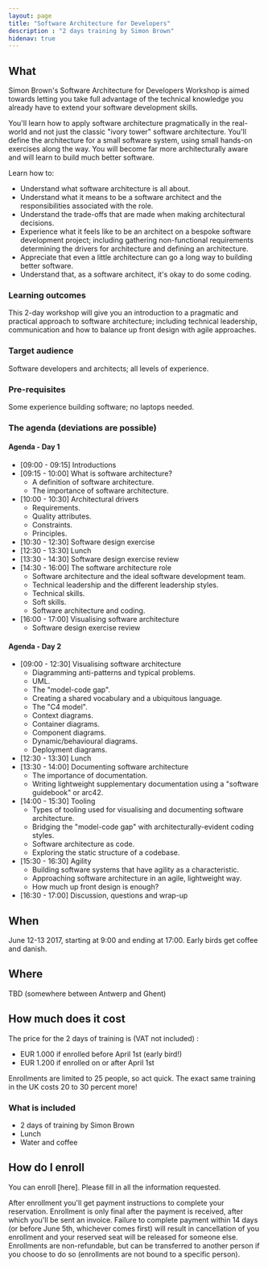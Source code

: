 ```yaml
---
layout: page
title: "Software Architecture for Developers"
description : "2 days training by Simon Brown"
hidenav: true
---
```


## What

Simon Brown's Software Architecture for Developers Workshop is aimed towards letting you take full advantage of the technical knowledge you already have to extend your software development skills.

You'll learn how to apply software architecture pragmatically in the real-world and not just the classic "ivory tower" software architecture. You'll define the architecture for a small software system, using small hands-on exercises along the way. You will become far more architecturally aware and will learn to build much better software.

Learn how to:

* Understand what software architecture is all about.
* Understand what it means to be a software architect and the responsibilities associated with the role.
* Understand the trade-offs that are made when making architectural decisions.
* Experience what it feels like to be an architect on a bespoke software development project; including gathering non-functional requirements determining the drivers for architecture and defining an architecture.
* Appreciate that even a little architecture can go a long way to building better software.
* Understand that, as a software architect, it's okay to do some coding.

### Learning outcomes

This 2-day workshop will give you an introduction to a pragmatic and practical approach to software architecture; including technical leadership, communication and how to balance up front design with agile approaches.

### Target audience

Software developers and architects; all levels of experience.

### Pre-requisites

Some experience building software; no laptops needed. 

### The agenda (deviations are possible)

#### Agenda - Day 1

* [09:00 - 09:15] Introductions
* [09:15 - 10:00] What is software architecture?
    * A definition of software architecture.
    * The importance of software architecture.
* [10:00 - 10:30] Architectural drivers
    * Requirements.
    * Quality attributes.
    * Constraints.
    * Principles.
* [10:30 - 12:30] Software design exercise
* [12:30 - 13:30] Lunch
* [13:30 - 14:30] Software design exercise review
* [14:30 - 16:00] The software architecture role
    * Software architecture and the ideal software development team.
    * Technical leadership and the different leadership styles.
    * Technical skills.
    * Soft skills.
    * Software architecture and coding.
* [16:00 - 17:00] Visualising software architecture
    * Software design exercise review


#### Agenda - Day 2

* [09:00 - 12:30] Visualising software architecture
    * Diagramming anti-patterns and typical problems.
    * UML.
    * The "model-code gap".
    * Creating a shared vocabulary and a ubiquitous language.
    * The "C4 model".
    * Context diagrams.
    * Container diagrams.
    * Component diagrams.
    * Dynamic/behavioural diagrams.
    * Deployment diagrams.
* [12:30 - 13:30] Lunch
* [13:30 - 14:00] Documenting software architecture
    * The importance of documentation.
    * Writing lightweight supplementary documentation using a "software guidebook" or arc42.
* [14:00 - 15:30] Tooling
    * Types of tooling used for visualising and documenting software architecture.
    * Bridging the "model-code gap" with architecturally-evident coding styles.
    * Software architecture as code.
    * Exploring the static structure of a codebase.
* [15:30 - 16:30] Agility
    * Building software systems that have agility as a characteristic.
    * Approaching software architecture in an agile, lightweight way.
    * How much up front design is enough?
* [16:30 - 17:00] Discussion, questions and wrap-up

## When

June 12-13 2017, starting at 9:00 and ending at 17:00. Early birds get coffee and danish. 

## Where 

TBD (somewhere between Antwerp and Ghent)

## How much does it cost

The price for the 2 days of training is (VAT not included) :

* EUR 1.000 if enrolled before April 1st (early bird!)
* EUR 1.200 if enrolled on or after April 1st

Enrollments are limited to 25 people, so act quick. The exact same training in the UK costs 20 to 30 percent more!

### What is included

* 2 days of training by Simon Brown
* Lunch
* Water and coffee

## How do I enroll

You can enroll [here]. Please fill in all the information requested.

After enrollment you'll get payment instructions to complete your reservation. Enrollment is only final after the payment is received, after which you'll be sent an invoice. Failure to complete payment within 14 days (or before June 5th, whichever comes first) will result in cancellation of you enrollment and your reserved seat will be released for someone else. Enrollments are non-refundable, but can be transferred to another person if you choose to do so (enrollments are not bound to a specific person).